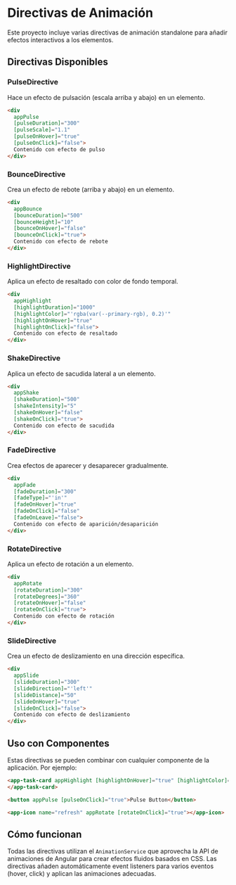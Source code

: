 # Directivas de Animación

Este proyecto incluye varias directivas de animación standalone para añadir efectos interactivos a los elementos.

## Directivas Disponibles

### PulseDirective

Hace un efecto de pulsación (escala arriba y abajo) en un elemento.

```html
<div 
  appPulse 
  [pulseDuration]="300" 
  [pulseScale]="1.1" 
  [pulseOnHover]="true" 
  [pulseOnClick]="false">
  Contenido con efecto de pulso
</div>
```

### BounceDirective

Crea un efecto de rebote (arriba y abajo) en un elemento.

```html
<div 
  appBounce 
  [bounceDuration]="500" 
  [bounceHeight]="10" 
  [bounceOnHover]="false" 
  [bounceOnClick]="true">
  Contenido con efecto de rebote
</div>
```

### HighlightDirective

Aplica un efecto de resaltado con color de fondo temporal.

```html
<div 
  appHighlight 
  [highlightDuration]="1000" 
  [highlightColor]="'rgba(var(--primary-rgb), 0.2)'" 
  [highlightOnHover]="true" 
  [highlightOnClick]="false">
  Contenido con efecto de resaltado
</div>
```

### ShakeDirective

Aplica un efecto de sacudida lateral a un elemento.

```html
<div 
  appShake 
  [shakeDuration]="500" 
  [shakeIntensity]="5" 
  [shakeOnHover]="false" 
  [shakeOnClick]="true">
  Contenido con efecto de sacudida
</div>
```

### FadeDirective

Crea efectos de aparecer y desaparecer gradualmente.

```html
<div 
  appFade 
  [fadeDuration]="300"
  [fadeType]="'in'"
  [fadeOnHover]="true"
  [fadeOnClick]="false"
  [fadeOnLeave]="false">
  Contenido con efecto de aparición/desaparición
</div>
```

### RotateDirective

Aplica un efecto de rotación a un elemento.

```html
<div 
  appRotate 
  [rotateDuration]="300"
  [rotateDegrees]="360"
  [rotateOnHover]="false"
  [rotateOnClick]="true">
  Contenido con efecto de rotación
</div>
```

### SlideDirective

Crea un efecto de deslizamiento en una dirección específica.

```html
<div 
  appSlide 
  [slideDuration]="300"
  [slideDirection]="'left'"
  [slideDistance]="50"
  [slideOnHover]="true"
  [slideOnClick]="false">
  Contenido con efecto de deslizamiento
</div>
```

## Uso con Componentes

Estas directivas se pueden combinar con cualquier componente de la aplicación. Por ejemplo:

```html
<app-task-card appHighlight [highlightOnHover]="true" [highlightColor]="'rgba(0, 255, 0, 0.1)'">
</app-task-card>

<button appPulse [pulseOnClick]="true">Pulse Button</button>

<app-icon name="refresh" appRotate [rotateOnClick]="true"></app-icon>
```

## Cómo funcionan

Todas las directivas utilizan el `AnimationService` que aprovecha la API de animaciones de Angular para crear efectos fluidos basados en CSS. Las directivas añaden automáticamente event listeners para varios eventos (hover, click) y aplican las animaciones adecuadas.
